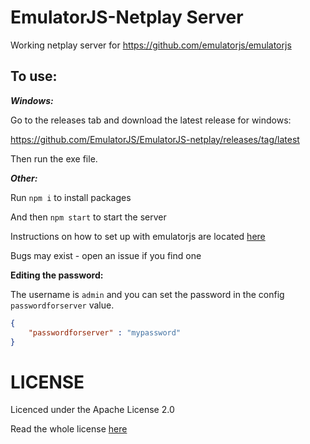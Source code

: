 # EmulatorJS-Netplay Server

Working netplay server for https://github.com/emulatorjs/emulatorjs

## To use:

***Windows:***

Go to the releases tab and download the latest release for windows:

https://github.com/EmulatorJS/EmulatorJS-netplay/releases/tag/latest

Then run the exe file.

***Other:***

Run `npm i` to install packages

And then `npm start` to start the server

Instructions on how to set up with emulatorjs are located [here](https://emulatorjs.org/docs4devs/Netplay.html)

Bugs may exist - open an issue if you find one


**Editing the password:**

The username is `admin` and you can set the password in the config `passwordforserver` value.

```json
{
    "passwordforserver" : "mypassword"
}
```


# LICENSE

Licenced under the Apache License 2.0

Read the whole license [here](LICENSE)

